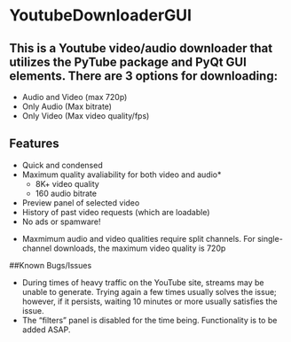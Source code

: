 # YoutubeDownloaderGUI

## This is a Youtube video/audio downloader that utilizes the PyTube package and PyQt GUI elements. There are 3 options for downloading:

* Audio and Video (max 720p)
* Only Audio (Max bitrate)
* Only Video (Max video quality/fps)

## Features

* Quick and condensed
* Maximum quality avaliability for both video and audio*
    - 8K+ video quality
    - 160 audio bitrate
* Preview panel of selected video
* History of past video requests (which are loadable)
* No ads or spamware!

- Maxmimum audio and video qualities require split channels. For single-channel downloads, the maximum video quality is 720p

##Known Bugs/Issues

* During times of heavy traffic on the YouTube site, streams may be unable to generate. Trying again a few times usually solves the issue; however, if it persists, waiting 10 minutes or more usually satisfies the issue.
* The “filters” panel is disabled for the time being. Functionality is to be added ASAP.
